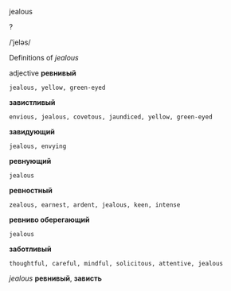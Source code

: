 jealous

?

/ˈjeləs/

Definitions of _jealous_

adjective
**ревнивый**

    jealous, yellow, green-eyed
**завистливый**

    envious, jealous, covetous, jaundiced, yellow, green-eyed
**завидующий**

    jealous, envying
**ревнующий**

    jealous
**ревностный**

    zealous, earnest, ardent, jealous, keen, intense
**ревниво оберегающий**

    jealous
**заботливый**

    thoughtful, careful, mindful, solicitous, attentive, jealous

_jealous_
**ревнивый**, **зависть**